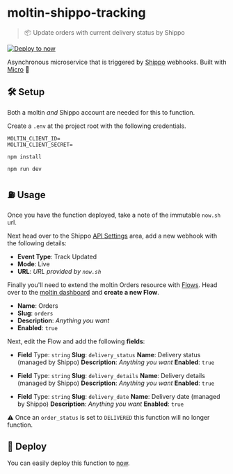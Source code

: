 # moltin-shippo-tracking

> 📦 Update orders with current delivery status by Shippo

[![Deploy to now](https://deploy.now.sh/static/button.svg)](https://deploy.now.sh/?repo=https://github.com/notrab/moltin-shippo-integration&env=MOLTIN_CLIENT_ID&env=MOLTIN_SECRET_KEY&env=SHIPPO_PRIVATE_KEY&env=MOLTIN_WEBHOOK_SECRET)

Asynchronous microservice that is triggered by [Shippo](https://goshippo.com) webhooks. Built with [Micro](https://github.com/zeit/micro) 🤩

## 🛠 Setup

Both a moltin _and_ Shippo account are needed for this to function.

Create a `.env` at the project root with the following credentials.

```dosini
MOLTIN_CLIENT_ID=
MOLTIN_CLIENT_SECRET=
```

`npm install`

`npm run dev`

## ⛽️ Usage

Once you have the function deployed, take a note of the immutable `now.sh` url.

Next head over to the Shippo [API Settings](https://app.goshippo.com/api) area, add a new webhook with the following details:

* **Event Type**: Track Updated
* **Mode**: Live
* **URL**: _URL provided by `now.sh`_

Finally you'll need to extend the moltin Orders resource with [Flows](https://moltin.com/content). Head over to the [moltin dashboard](https://dashboard.moltin.com/app/settings/flows) and **create a new Flow**.

* **Name**: Orders
* **Slug**: `orders`
* **Description**: _Anything you want_
* **Enabled**: `true`

Next, edit the Flow and add the following **fields**:

* **Field** Type: `string`
  **Slug**: `delivery_status`
  **Name**: Delivery status (managed by Shippo)
  **Description**: _Anything you want_
  **Enabled**: `true`

* **Field** Type: `string`
  **Slug**: `delivery_details`
  **Name**: Delivery details (managed by Shippo)
  **Description**: _Anything you want_
  **Enabled**: `true`

* **Field** Type: `string`
  **Slug**: `delivery_date`
  **Name**: Delivery date (managed by Shippo)
  **Description**: _Anything you want_
  **Enabled**: `true`

⚠️ Once an `order_status` is set to `DELIVERED` this function will no longer function.

## 🚀 Deploy

You can easily deploy this function to [now](https://now.sh).
